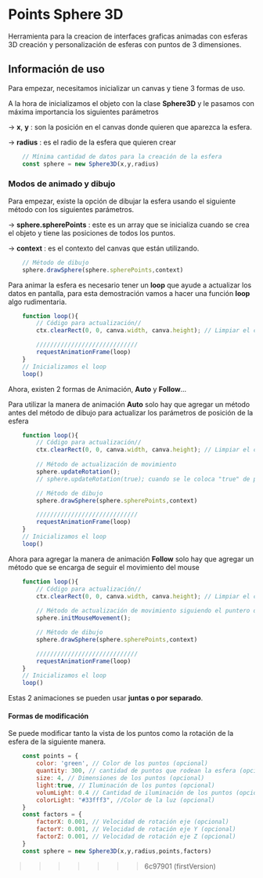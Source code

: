 # Points Sphere 3D
Herramienta para la creacion de interfaces graficas animadas con esferas 3D
creación y personalización de esferas con puntos de 3 dimensiones.

## Información de uso

Para empezar, necesitamos inicializar un canvas y tiene 3 formas de uso.

A la hora de inicializamos el objeto con la clase **Sphere3D** y le pasamos con máxima importancia los siguientes parámetros

-> **x**, **y** : son la posición en el canvas donde quieren que aparezca la esfera.

-> **radius** : es el radio de la esfera que quieren crear

```javascript
    // Mínima cantidad de datos para la creación de la esfera
    const sphere = new Sphere3D(x,y,radius)
```
### Modos de animado y dibujo

Para empezar, existe la opción de dibujar la esfera usando el siguiente método con los siguientes parámetros.

-> **sphere.spherePoints** : este es un array que se inicializa cuando se crea el objeto y tiene las posiciones de todos los puntos.

-> **context** : es el contexto del canvas que están utilizando.

```javascript
    // Método de dibujo
    sphere.drawSphere(sphere.spherePoints,context)
```

Para animar la esfera es necesario tener un **loop** que ayude a actualizar los datos en pantalla, para esta demostración vamos a hacer una función **loop** algo rudimentaria.

```javascript
    function loop(){
        // Código para actualización//
        ctx.clearRect(0, 0, canva.width, canva.height); // Limpiar el canvas

        /////////////////////////////
        requestAnimationFrame(loop)
    }
    // Inicializamos el loop
    loop()
```
Ahora, existen 2 formas de Animación, **Auto** y **Follow**...

Para utilizar la manera de animación **Auto** solo hay que agregar un método antes del método de dibujo para actualizar los parámetros de posición de la esfera 

```javascript
    function loop(){
        // Código para actualización//
        ctx.clearRect(0, 0, canva.width, canva.height); // Limpiar el canvas
        
        // Método de actualización de movimiento
        sphere.updateRotation();
        // sphere.updateRotation(true); cuando se le coloca "true" de parametro, la actualizaciones hacen que la esfera rote para el lado contrario

        // Método de dibujo
        sphere.drawSphere(sphere.spherePoints,context)

        /////////////////////////////
        requestAnimationFrame(loop)
    }
    // Inicializamos el loop
    loop()
```

Ahora para agregar la manera de animación **Follow** solo hay que agregar un método que se encarga de seguir el movimiento del mouse

```javascript
    function loop(){
        // Código para actualización//
        ctx.clearRect(0, 0, canva.width, canva.height); // Limpiar el canvas
        
        // Método de actualización de movimiento siguiendo el puntero del mouse
        sphere.initMouseMovement();

        // Método de dibujo
        sphere.drawSphere(sphere.spherePoints,context)

        /////////////////////////////
        requestAnimationFrame(loop)
    }
    // Inicializamos el loop
    loop()
```
Estas 2 animaciones se pueden usar **juntas o por separado**.

#### Formas de modificación

Se puede modificar tanto la vista de los puntos como la rotación de la esfera de la siguiente manera.

```javascript
    const points = { 
        color: 'green', // Color de los puntos (opcional)
        quantity: 300, // cantidad de puntos que rodean la esfera (opcional)
        size: 4, // Dimensiones de los puntos (opcional)
        light:true, // Iluminación de los puntos (opcional)
        volumLight: 0.4 // Cantidad de iluminación de los puntos (opcional)
        colorLight: "#33fff3", //Color de la luz (opcional)
    }
    const factors = {
        factorX: 0.001, // Velocidad de rotación eje (opcional)
        factorY: 0.001, // Velocidad de rotación eje Y (opcional)
        factorZ: 0.001, // Velocidad de rotación eje Z (opcional)
    }
    const sphere = new Sphere3D(x,y,radius,points,factors)
```
>>>>>>> 6c97901 (firstVersion)
